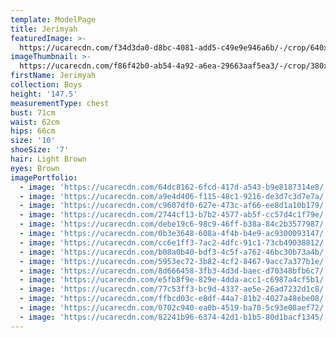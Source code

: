 ```yaml
---
template: ModelPage
title: Jerimyah
featuredImage: >-
  https://ucarecdn.com/f34d3da0-d8bc-4081-add5-c49e9e946a6b/-/crop/640x329/0,33/-/preview/
imageThumbnail: >-
  https://ucarecdn.com/f86f42b0-ab54-4a92-a6ea-29663aaf5ea3/-/crop/380x391/33,0/-/preview/
firstName: Jerimyah
collection: Boys
height: '147.5'
measurementType: chest
bust: 71cm
waist: 62cm
hips: 66cm
size: '10'
shoeSize: '7'
hair: Light Brown
eyes: Brown
imagePortfolio:
  - image: 'https://ucarecdn.com/64dc8162-6fcd-417d-a543-b9e8187314e8/'
  - image: 'https://ucarecdn.com/a9e4d406-f115-48c1-9216-de3d7c3d7e7a/'
  - image: 'https://ucarecdn.com/c9607df0-627e-473c-af66-ee8d1a10b179/'
  - image: 'https://ucarecdn.com/2744cf13-b7b2-4577-ab5f-cc57d4c1f79e/'
  - image: 'https://ucarecdn.com/debe19c6-98c9-46ff-b38a-84c2b3577987/'
  - image: 'https://ucarecdn.com/0b3e3648-608a-4f4b-b4e9-ac9300093147/'
  - image: 'https://ucarecdn.com/cc6e1ff3-7ac2-4dfc-91c1-73cb49038812/'
  - image: 'https://ucarecdn.com/b08a0b40-bdf3-4c5f-a762-46bc30b73a4b/'
  - image: 'https://ucarecdn.com/5953ec72-3b82-4cf2-8467-9acc7a377b1e/'
  - image: 'https://ucarecdn.com/8d666458-3fb3-4d3d-baec-d70348bfb6c7/'
  - image: 'https://ucarecdn.com/e5fb8f9e-829e-4dda-acc1-c6987a4cf5b1/'
  - image: 'https://ucarecdn.com/77c53ff3-bc9d-4337-ae5e-26ad7232d1c8/'
  - image: 'https://ucarecdn.com/ffbcd03c-e8df-44a7-81b2-4027a48ebe08/'
  - image: 'https://ucarecdn.com/0702c940-ea0b-4519-ba70-5c93e08aef72/'
  - image: 'https://ucarecdn.com/82241b96-6374-42d1-b1b5-80d1bacf1345/'
---
```



